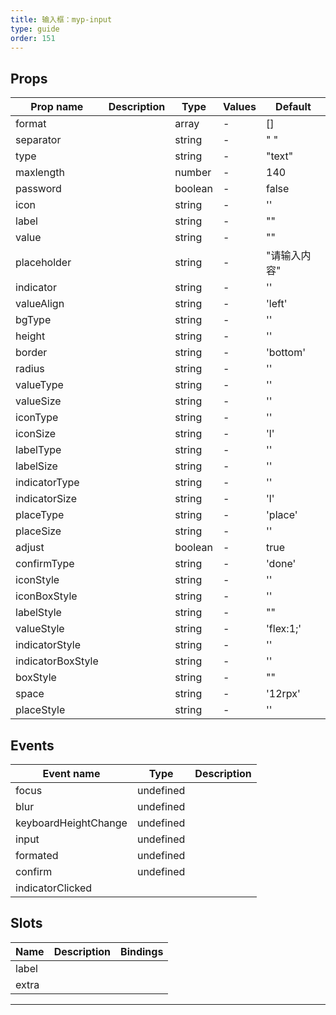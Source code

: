 ```yaml
---
title: 输入框：myp-input
type: guide
order: 151
---
```


## Props

| Prop name         | Description | Type    | Values | Default      |
| ----------------- | ----------- | ------- | ------ | ------------ |
| format            |             | array   | -      | []           |
| separator         |             | string  | -      | " "          |
| type              |             | string  | -      | "text"       |
| maxlength         |             | number  | -      | 140          |
| password          |             | boolean | -      | false        |
| icon              |             | string  | -      | ''           |
| label             |             | string  | -      | ""           |
| value             |             | string  | -      | ""           |
| placeholder       |             | string  | -      | "请输入内容" |
| indicator         |             | string  | -      | ''           |
| valueAlign        |             | string  | -      | 'left'       |
| bgType            |             | string  | -      | ''           |
| height            |             | string  | -      | ''           |
| border            |             | string  | -      | 'bottom'     |
| radius            |             | string  | -      | ''           |
| valueType         |             | string  | -      | ''           |
| valueSize         |             | string  | -      | ''           |
| iconType          |             | string  | -      | ''           |
| iconSize          |             | string  | -      | 'l'          |
| labelType         |             | string  | -      | ''           |
| labelSize         |             | string  | -      | ''           |
| indicatorType     |             | string  | -      | ''           |
| indicatorSize     |             | string  | -      | 'l'          |
| placeType         |             | string  | -      | 'place'      |
| placeSize         |             | string  | -      | ''           |
| adjust            |             | boolean | -      | true         |
| confirmType       |             | string  | -      | 'done'       |
| iconStyle         |             | string  | -      | ''           |
| iconBoxStyle      |             | string  | -      | ''           |
| labelStyle        |             | string  | -      | ""           |
| valueStyle        |             | string  | -      | 'flex:1;'    |
| indicatorStyle    |             | string  | -      | ''           |
| indicatorBoxStyle |             | string  | -      | ''           |
| boxStyle          |             | string  | -      | ""           |
| space             |             | string  | -      | '12rpx'      |
| placeStyle        |             | string  | -      | ''           |

## Events

| Event name           | Type      | Description |
| -------------------- | --------- | ----------- |
| focus                | undefined |
| blur                 | undefined |
| keyboardHeightChange | undefined |
| input                | undefined |
| formated             | undefined |
| confirm              | undefined |
| indicatorClicked     |           |

## Slots

| Name  | Description | Bindings |
| ----- | ----------- | -------- |
| label |             |          |
| extra |             |          |

---


